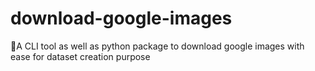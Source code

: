 # download-google-images
🎇A CLI tool as well as python package to download google images with ease for dataset creation purpose 
